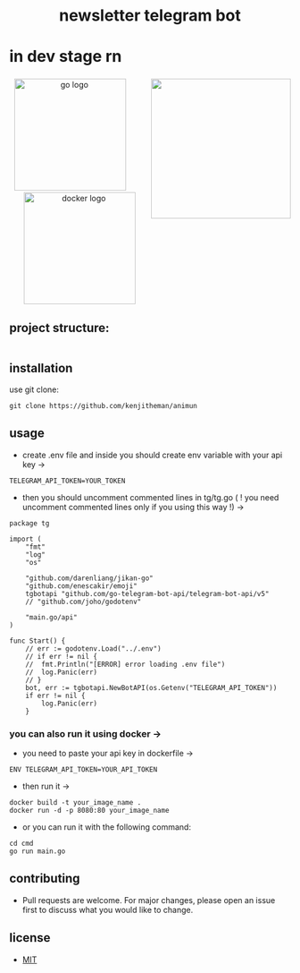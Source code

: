 <h1 align="center">newsletter telegram bot</h1>

# in dev stage rn

###

<img align="right" height="250" src="https://media.tenor.com/k_h_hLhzhW4AAAAd/news.gif"  />

###

<div align="center">
  <img src="https://cdn.jsdelivr.net/gh/devicons/devicon/icons/go/go-original.svg" height="200" alt="go logo"  />
  <img width="30" />
  <img src="https://cdn.jsdelivr.net/gh/devicons/devicon/icons/docker/docker-original.svg" height="200" alt="docker logo"  />
</div>

###

## project structure:

```

```

## installation

use git clone:

```
git clone https://github.com/kenjitheman/animun
```

## usage

- create .env file and inside you should create env variable with your api key ->
```
TELEGRAM_API_TOKEN=YOUR_TOKEN
```
- then you should uncomment commented lines in tg/tg.go ( ! you need uncomment commented lines only if you using this way !) ->
```
package tg

import (
	"fmt"
	"log"
	"os"

	"github.com/darenliang/jikan-go"
	"github.com/enescakir/emoji"
	tgbotapi "github.com/go-telegram-bot-api/telegram-bot-api/v5"
	// "github.com/joho/godotenv"

	"main.go/api"
)

func Start() {
	// err := godotenv.Load("../.env")
	// if err != nil {
	// 	fmt.Println("[ERROR] error loading .env file")
	// 	log.Panic(err)
	// }
	bot, err := tgbotapi.NewBotAPI(os.Getenv("TELEGRAM_API_TOKEN"))
	if err != nil {
		log.Panic(err)
	}
```
### you can also run it using docker ->

- you need to paste your api key in dockerfile ->


```
ENV TELEGRAM_API_TOKEN=YOUR_API_TOKEN
```

- then run it ->


```
docker build -t your_image_name .
docker run -d -p 8080:80 your_image_name
```

- or you can run it with the following command:

```
cd cmd
go run main.go
```

## contributing

- Pull requests are welcome. For major changes, please open an issue first
to discuss what you would like to change.

## license

- [MIT](https://choosealicense.com/licenses/mit/)
#
